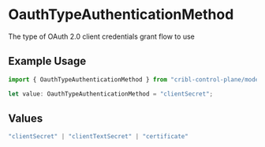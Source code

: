 # OauthTypeAuthenticationMethod

The type of OAuth 2.0 client credentials grant flow to use

## Example Usage

```typescript
import { OauthTypeAuthenticationMethod } from "cribl-control-plane/models/operations";

let value: OauthTypeAuthenticationMethod = "clientSecret";
```

## Values

```typescript
"clientSecret" | "clientTextSecret" | "certificate"
```